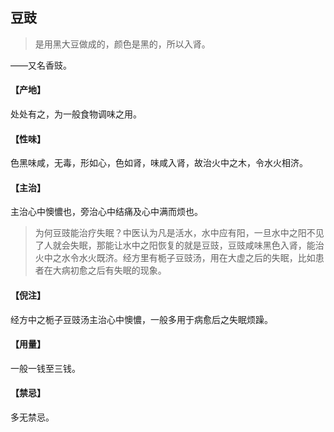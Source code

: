 ## 豆豉

> 是用黑大豆做成的，颜色是黑的，所以入肾。

——又名香豉。
#### 【产地】
处处有之，为一般食物调味之用。
#### 【性味】
色黑味咸，无毒，形如心，色如肾，味咸入肾，故治火中之木，令水火相济。
#### 【主治】
主治心中懊憹也，旁治心中结痛及心中满而烦也。

> 为何豆豉能治疗失眠？中医认为凡是活水，水中应有阳，一旦水中之阳不见了人就会失眠，那能让水中之阳恢复的就是豆豉，豆豉咸味黑色入肾，能治火中之水令水火既济。经方里有栀子豆豉汤，用在大虚之后的失眠，比如患者在大病初愈之后有失眠的现象。

#### 【倪注】
经方中之栀子豆豉汤主治心中懊憹，一般多用于病愈后之失眠烦躁。
#### 【用量】
一般一钱至三钱。
#### 【禁忌】
多无禁忌。
